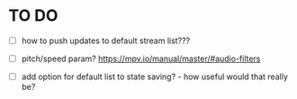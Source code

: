 # TO DO
- [ ] how to push updates to default stream list???
- [ ] pitch/speed param? https://mpv.io/manual/master/#audio-filters
- [ ] add option for default list to state saving? - how useful would that really be?


